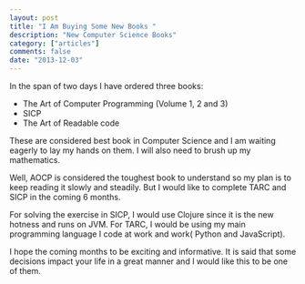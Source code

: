 ```yaml
---
layout: post
title: "I Am Buying Some New Books "
description: "New Computer Science Books"
category: ["articles"]
comments: false
date: "2013-12-03"
---
```

In the span of two days I have ordered three books:

- The Art of Computer Programming (Volume 1, 2 and 3)
- SICP
- The Art of Readable code

These are considered best book in Computer Science and I am waiting eagerly
to lay my hands on them. I will also need to brush up my mathematics. 

Well, AOCP is considered the toughest book to understand so my plan is
to keep reading it slowly and steadily. But I would like to complete
TARC and SICP in the coming 6 months.

For solving the exercise in SICP, I would use Clojure since it is the
new hotness and runs on JVM. For TARC, I would be using my main
programming language I code at work and work( Python and JavaScript).

I hope the coming months to be exciting and informative. It is said that
some decisions impact your life in a great manner and I would like this
to be one of them.

